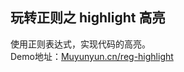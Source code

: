 ## 玩转正则之 highlight 高亮
使用正则表达式，实现代码的高亮。<br/>
Demo地址：<a href="http://Muyunyun.cn/reg-highlight">Muyunyun.cn/reg-highlight</a>